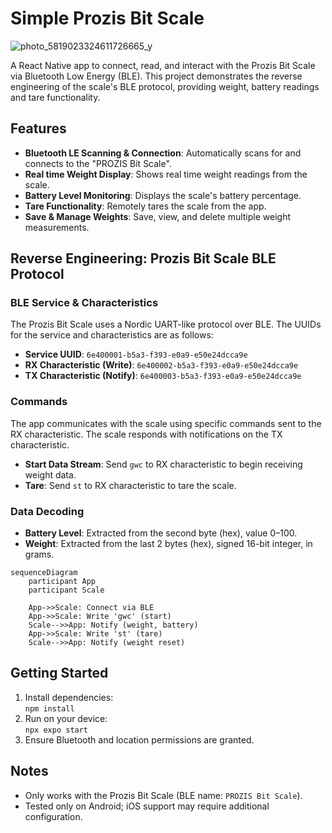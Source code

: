 # Simple Prozis Bit Scale
![photo_5819023324611726665_y](https://github.com/user-attachments/assets/1f0b8b88-1b96-4024-9ce9-7ce38cb98c68)

A React Native app to connect, read, and interact with the Prozis Bit Scale via Bluetooth Low Energy (BLE). This project demonstrates the reverse engineering of the scale's BLE protocol, providing weight, battery readings and tare functionality.

## Features

- **Bluetooth LE Scanning & Connection**: Automatically scans for and connects to the "PROZIS Bit Scale".
- **Real time Weight Display**: Shows real time weight readings from the scale.
- **Battery Level Monitoring**: Displays the scale's battery percentage.
- **Tare Functionality**: Remotely tares the scale from the app.
- **Save & Manage Weights**: Save, view, and delete multiple weight measurements.

## Reverse Engineering: Prozis Bit Scale BLE Protocol

### BLE Service & Characteristics

The Prozis Bit Scale uses a Nordic UART-like protocol over BLE. The UUIDs for the service and characteristics are as follows:

- **Service UUID**: `6e400001-b5a3-f393-e0a9-e50e24dcca9e`
- **RX Characteristic (Write)**: `6e400002-b5a3-f393-e0a9-e50e24dcca9e`
- **TX Characteristic (Notify)**: `6e400003-b5a3-f393-e0a9-e50e24dcca9e`

### Commands

The app communicates with the scale using specific commands sent to the RX characteristic. The scale responds with notifications on the TX characteristic.

- **Start Data Stream**: Send `gwc` to RX characteristic to begin receiving weight data.
- **Tare**: Send `st` to RX characteristic to tare the scale.

### Data Decoding

- **Battery Level**: Extracted from the second byte (hex), value 0–100.
- **Weight**: Extracted from the last 2 bytes (hex), signed 16-bit integer, in grams.

```mermaid
sequenceDiagram
    participant App
    participant Scale

    App->>Scale: Connect via BLE
    App->>Scale: Write 'gwc' (start)
    Scale-->>App: Notify (weight, battery)
    App->>Scale: Write 'st' (tare)
    Scale-->>App: Notify (weight reset)
```

## Getting Started

1. Install dependencies:  
   `npm install`
2. Run on your device:  
   `npx expo start`
3. Ensure Bluetooth and location permissions are granted.

## Notes

- Only works with the Prozis Bit Scale (BLE name: `PROZIS Bit Scale`).
- Tested only on Android; iOS support may require additional configuration.

